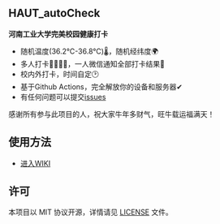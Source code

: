 ## HAUT_autoCheck

**河南工业大学完美校园健康打卡**
- 随机温度(36.2℃-36.8℃)🌡，随机经纬度🌍
- 多人打卡👨‍👩‍👧‍👧，一人微信通知全部打卡结果💬
- 校内外打卡，时间自定🕑
- 基于Github Actions，完全解放你的设备和服务器✔
- 有任何问题可以提交[issues](https://github.com/YooKing/HAUT_autoCheck/issues/new)  

感谢所有参与此项目的人，祝大家牛年多财气，旺牛载运福满天！
## 使用方法 
- [进入WIKI](https://github.com/YooKing/HAUT_autoCheck/wiki)

## 许可
本项目以 MIT 协议开源，详情请见 [LICENSE](LICENSE) 文件。
